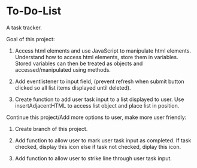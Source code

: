 # To-Do-List
A task tracker. 

Goal of this project: 
1. Access html elements and use JavaScript to manipulate html elements. Understand how to access html elements, store them in variables.      Stored variables can then be treated as objects and accessed/manipulated using methods. 

2. Add eventlistener to input field, (prevent refresh when submit button clicked so all list items displayed until deleted).

3. Create function to add user task input to a list displayed to user. Use insertAdjacentHTML to access list object and place list in        position. 

Continue this project/Add more options to user, make more user friendly:
1. Create branch of this project.

2. Add function to allow user to mark user task input as completed. If task checked, display this icon
   else if task not checked, diplay this icon.
     
3. Add function to allow user to strike line through user task input.
